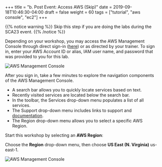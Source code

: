 +++
title = "b. Post Event: Access AWS (Skip)"
date = 2019-09-18T10:46:30-04:00
draft = false
weight = 60
tags = ["tutorial", "aws console", "ec2"]
+++

{{% notice warning %}}
Skip this step if you are doing the labs during the SCA23 event.
{{% /notice %}}


Depending on your workshop, you may access the AWS Management Console through direct sign-in ([here](https://signin.aws.amazon.com/console)) or as directed by your trainer. To sign in, enter your AWS Account ID or alias, IAM user name, and password that was provided to you for this lab.

![AWS Management Console](/images/hpc-aws-parallelcluster-workshop/login.png)

After you sign in, take a few minutes to explore the navigation components of the AWS Management Console. 

- A search bar allows you to quickly locate services based on text. 
- Recently visited services are located below the search bar. 
- In the toolbar, the Services drop-down menu populates a list of all services.
- The Support drop-down menu includes links to support and [documentation](https://docs.aws.amazon.com).
- The Region drop-down menu allows you to select a specific AWS Region.

Start this workshop by selecting an **AWS Region**:

Choose the **Region** drop-down menu, then choose **US East (N. Virginia)** us-east-1.

![AWS Management Console](/images/hpc-aws-parallelcluster-workshop/aws-console.png)
